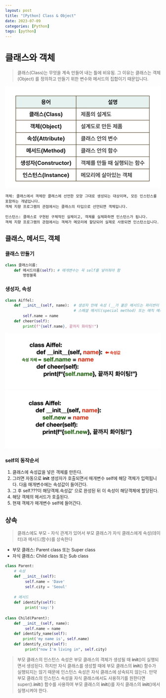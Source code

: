 ```yaml
---
layout: post
title: "[Python] Class & Object"
date: 2023-07-09
categories: [Python]
tags: [python]
---
```








# 클래스와 객체

> 클래스(Class)는 무엇을 계속 만들어 내는 틀에 비유됨.
> 그 이유는 클래스는 객체(Object) 를 정의하고 만들기 위한 변수와 메서드의 집합이기 때문입니다.

<img src="../../assets/img/Python/python_class_object1.png" alt="" width="600" >


```
객체: 클래스에서 객체란 클래스에 선언한 모양 그대로 생성되는 대상이며, 모든 인스턴스를 포함하는 개념입니다.
객체 지향 프로그램의 관점에서는 클래스의 타입으로 선언되면 객체입니다.

인스턴스: 클래스로 구현된 구체적인 실체이고, 객체를 실체화하면 인스턴스가 됩니다.
객체 지향 프로그램의 관점에서는 객체가 메모리에 할당되어 실제로 사용되면 인스턴스입니다.
```

## 클래스, 메서드, 객체

### 클래스 만들기
```python
class 클래스이름:
    def 메서드이름(self): # 매개변수는 꼭 self를 넣어줘야 함
        명령블록
```

### 생성자, 속성
```python
class Aiffel:
    def __init__(self, name):  # 생성자 안에 속성 (__가 붙은 메서드는 파이썬이 자동으로 호출해주는 메서드로,
                               # 스페셜 메서드(special method) 또는 매직 메서드(magic method)라고 부름.
        self.name = name
    def cheer(self):
        print(f"{self.name}, 끝까지 화이팅!")
```


<img src="../../assets/img/Python/python_class_object2.png" alt="" width="600" >




<img src="../../assets/img/Python/python_class_object3.png" alt="" width="600" >



### self의 동작순서

1. 클래스에 속성값을 넣은 객체를 만든다.
2. 그러면 자동으로 __init__ 생성자가 호출되면서 매개변수 self에 해당 객체가 입력됩니다. 다음 매개변수에는 속성값이 들어간다.
3. 그 후 self.???이 해당객체.속성값' 으로 완성된 뒤 이 속성이 해당객체에 할당된다.
4. 해당 객체의 메서드가 호출된다.
5. 현재 객체가 매개변수 self에 들어간다.


## 상속

> 클래스에도 부모 - 자식 관계가 있어서 부모 클래스가 자식 클래스에게 속성(데이터)과 메서드(함수)를 상속한다

  - 부모 클래스: Parent class 또는 Super class
  - 자식 클래스: Child class 또는 Sub class

```python
class Parent: 
    # 속성
    def __init__(self):
         self.name = 'Dave'
         self.city = 'Seoul'

    # 메서드
    def identify(self):
         print('say:')

class Child(Parent):
    def __init__(self, name):
         self.name = name
    def identify_name(self):
        print('my name is', self.name)
    def identify_city(self):
         print("now I'm living in", self.city)
```


> 부모 클래스의 인스턴스 속성은 부모 클래스의 객체가 생성될 때 __init__()이 실행되면서 생성된다.
> 하지만 자식 클래스를 생성할 때에 부모 클래스의 __init__() 함수가 실행되지는 않기 때문에 인스턴스 속성은 자식 클래스에 상속되지 않는다.
> 만약 부모 클래스의 인스턴스 속성을 자식 클래스에서도 사용하기를 원한다면 super().__init__() 함수를 사용하여 부모 클래스의 __init__()를 자식 클래스의 __init__()에서 실행시켜야 한다.

